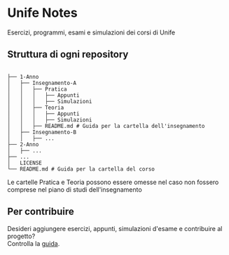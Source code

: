# Unife Notes    

Esercizi, programmi, esami e simulazioni dei corsi di Unife

## Struttura di ogni repository

```

├── 1-Anno
│   ├── Insegnamento-A
│   │   ├── Pratica
│   │   │   ├── Appunti
│   │   │   ├── Simulazioni
│   │   ├── Teoria
│   │   │   ├── Appunti
│   │   │   ├── Simulazioni
│   │   ├── README.md # Guida per la cartella dell'insegnamento
│   ├── Insegnamento-B
│   │   ├── ...
├── 2-Anno
│   ├── ...
├── ...
│   LICENSE
└── README.md # Guida per la cartella del corso

```

Le cartelle Pratica e Teoria possono essere omesse nel caso non fossero comprese nel piano di studi dell'insegnamento

## Per contribuire

Desideri aggiungere esercizi, appunti, simulazioni d'esame e contribuire al progetto?<br>
Controlla la [guida](https://github.com/unife-notes/.github/blob/main/profile/CONTRIBUTING.MD).
